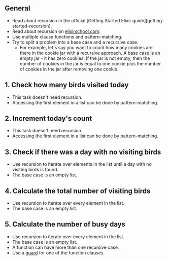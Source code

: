 ## General

- Read about recursion in the official [Getting Started Elixir guide][getting-started-recursion].
- Read about recursion on [elixirschool.com][elixir-school-recursion].
- Use multiple clause functions and pattern-matching.
- Try to split a problem into a base case and a recursive case.
  - For example, let's say you want to count how many cookies are there in the cookie jar with a recursive approach. A base case is an empty jar - it has zero cookies. If the jar is not empty, then the number of cookies in the jar is equal to one cookie plus the number of cookies in the jar after removing one cookie.

## 1. Check how many birds visited today

- This task doesn't need recursion.
- Accessing the first element in a list can be done by pattern-matching.

## 2. Increment today's count

- This task doesn't need recursion.
- Accessing the first element in a list can be done by pattern-matching.

## 3. Check if there was a day with no visiting birds

- Use recursion to iterate over elements in the list until a day with no visiting birds is found.
- The base case is an empty list.

## 4. Calculate the total number of visiting birds

- Use recursion to iterate over every element in the list.
- The base case is an empty list.

## 5. Calculate the number of busy days

- Use recursion to iterate over every element in the list.
- The base case is an empty list.
- A function can have more than one recursive case.
- Use a [guard][kernel-equal-or-greater-than] for one of the function clauses.

[getting-started-strings]: https://elixir-lang.org/getting-started/recursion.html
[elixir-school-recursion]: https://elixirschool.com/blog/recursion/
[kernel-equal-or-greater-than]: https://hexdocs.pm/elixir/Kernel.html#%3E=/2
